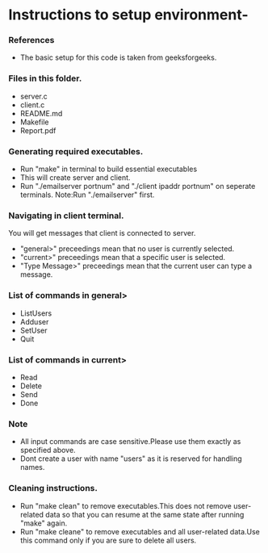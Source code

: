 # Instructions to setup environment-

### References
- The basic setup for this code is taken from geeksforgeeks.

### Files in this folder.
- server.c
- client.c
- README.md
- Makefile
- Report.pdf

### Generating required executables.
- Run "make" in terminal to build essential executables
- This will create server and client.
- Run "./emailserver portnum" and "./client ipaddr portnum" on seperate terminals.
  Note:Run "./emailserver" first.

### Navigating in client terminal.
You will get messages that client is connected to server.
- "general>"      preceedings mean that no user is currently selected.
- "current>"      preceedings mean that a specific user is selected.
- "Type Message>" preceedings mean that the current user can type a message.

### List of commands in general>
-  ListUsers
-  Adduser <userid>
-  SetUser <userid>
-  Quit

### List of commands in current>
- Read
- Delete
- Send <receiverid>
- Done

### Note
- All input commands are case sensitive.Please use them exactly as specified above.
- Dont create a user with name "users" as it is reserved for handling names.

### Cleaning instructions.
- Run "make clean" to remove executables.This does not remove user-related data so that you can resume at the same state after running  "make" again.
- Run "make cleane" to remove executables and all user-related data.Use this command only if you are sure to delete all users. 	
